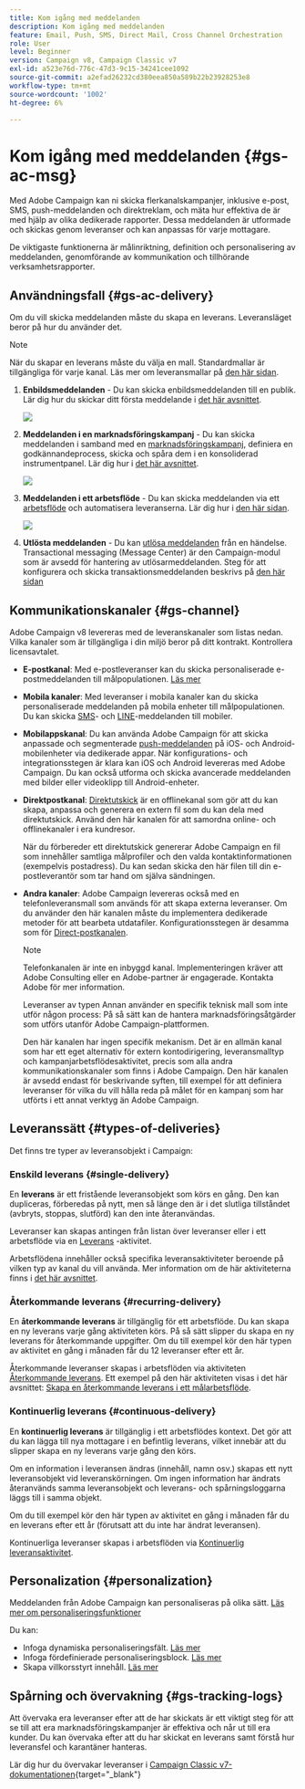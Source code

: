 ```yaml
---
title: Kom igång med meddelanden
description: Kom igång med meddelanden
feature: Email, Push, SMS, Direct Mail, Cross Channel Orchestration
role: User
level: Beginner
version: Campaign v8, Campaign Classic v7
exl-id: a523e76d-776c-47d3-9c15-34241cee1092
source-git-commit: a2efad26232cd380eea850a589b22b23928253e8
workflow-type: tm+mt
source-wordcount: '1002'
ht-degree: 6%

---
```


# Kom igång med meddelanden {#gs-ac-msg}

Med Adobe Campaign kan ni skicka flerkanalskampanjer, inklusive e-post, SMS, push-meddelanden och direktreklam, och mäta hur effektiva de är med hjälp av olika dedikerade rapporter. Dessa meddelanden är utformade och skickas genom leveranser och kan anpassas för varje mottagare.

De viktigaste funktionerna är målinriktning, definition och personalisering av meddelanden, genomförande av kommunikation och tillhörande verksamhetsrapporter.

## Användningsfall {#gs-ac-delivery}

Om du vill skicka meddelanden måste du skapa en leverans. Leveransläget beror på hur du använder det.

>[!NOTE]
>
>När du skapar en leverans måste du välja en mall. Standardmallar är tillgängliga för varje kanal. Läs mer om leveransmallar på [den här sidan](../send/create-templates.md).

1. **Enbildsmeddelanden** - Du kan skicka enbildsmeddelanden till en publik. Lär dig hur du skickar ditt första meddelande i [det här avsnittet](create-message.md).

   ![](assets/send-email.png)

1. **Meddelanden i en marknadsföringskampanj** - Du kan skicka meddelanden i samband med en [marknadsföringskampanj](campaigns.md), definiera en godkännandeprocess, skicka och spåra dem i en konsoliderad instrumentpanel. Lär dig hur i [det här avsnittet](../../automation/campaigns/marketing-campaign-deliveries.md).

   ![](assets/deliveries-in-a-campaign.png)

1. **Meddelanden i ett arbetsflöde** - Du kan skicka meddelanden via ett [arbetsflöde](../config/workflows.md) och automatisera leveranserna. Lär dig hur i [den här sidan](../../automation/workflow/delivery.md).

   ![](assets/send-in-a-wf.png)

1. **Utlösta meddelanden** - Du kan [utlösa meddelanden](../send/transactional.md) från en händelse. Transactional messaging (Message Center) är den Campaign-modul som är avsedd för hantering av utlösarmeddelanden. Steg för att konfigurera och skicka transaktionsmeddelanden beskrivs på [den här sidan](../send/transactional.md)

## Kommunikationskanaler {#gs-channel}

Adobe Campaign v8 levereras med de leveranskanaler som listas nedan. Vilka kanaler som är tillgängliga i din miljö beror på ditt kontrakt. Kontrollera licensavtalet.

* **E-postkanal**: Med e-postleveranser kan du skicka personaliserade e-postmeddelanden till målpopulationen. [Läs mer](../send/email.md)

* **Mobila kanaler**: Med leveranser i mobila kanaler kan du skicka personaliserade meddelanden på mobila enheter till målpopulationen. Du kan skicka [SMS](../send/sms/sms.md)- och [LINE](../send/line.md)-meddelanden till mobiler.

* **Mobilappskanal**: Du kan använda Adobe Campaign för att skicka anpassade och segmenterade [push-meddelanden](../send/push.md) på iOS- och Android-mobilenheter via dedikerade appar. När konfigurations- och integrationsstegen är klara kan iOS och Android levereras med Adobe Campaign. Du kan också utforma och skicka avancerade meddelanden med bilder eller videoklipp till Android-enheter.

* **Direktpostkanal**: [Direktutskick](../send/direct-mail.md) är en offlinekanal som gör att du kan skapa, anpassa och generera en extern fil som du kan dela med direktutskick. Använd den här kanalen för att samordna online- och offlinekanaler i era kundresor.

  När du förbereder ett direktutskick genererar Adobe Campaign en fil som innehåller samtliga målprofiler och den valda kontaktinformationen (exempelvis postadress).  Du kan sedan skicka den här filen till din e-postleverantör som tar hand om själva sändningen.


* **Andra kanaler**: Adobe Campaign levereras också med en telefonleveransmall som används för att skapa externa leveranser. Om du använder den här kanalen måste du implementera dedikerade metoder för att bearbeta utdatafiler. Konfigurationsstegen är desamma som för [Direct-postkanalen](../send/direct-mail.md).

  >[!NOTE]
  >
  >Telefonkanalen är inte en inbyggd kanal. Implementeringen kräver att Adobe Consulting eller en Adobe-partner är engagerade. Kontakta Adobe för mer information.

  Leveranser av typen Annan använder en specifik teknisk mall som inte utför någon process: På så sätt kan de hantera marknadsföringsåtgärder som utförs utanför Adobe Campaign-plattformen.

  Den här kanalen har ingen specifik mekanism. Det är en allmän kanal som har ett eget alternativ för extern kontodirigering, leveransmalltyp och kampanjarbetsflödesaktivitet, precis som alla andra kommunikationskanaler som finns i Adobe Campaign. Den här kanalen är avsedd endast för beskrivande syften, till exempel för att definiera leveranser för vilka du vill hålla reda på målet för en kampanj som har utförts i ett annat verktyg än Adobe Campaign.

## Leveranssätt {#types-of-deliveries}

Det finns tre typer av leveransobjekt i Campaign:

### Enskild leverans {#single-delivery}

En **leverans** är ett fristående leveransobjekt som körs en gång. Den kan dupliceras, förberedas på nytt, men så länge den är i det slutliga tillståndet (avbryts, stoppas, slutförd) kan den inte återanvändas.

Leveranser kan skapas antingen från listan över leveranser eller i ett arbetsflöde via en [Leverans](../../automation/workflow/delivery.md) -aktivitet.

Arbetsflödena innehåller också specifika leveransaktiviteter beroende på vilken typ av kanal du vill använda. Mer information om de här aktiviteterna finns i [det här avsnittet](../../automation/workflow/cross-channel-deliveries.md).

### Återkommande leverans {#recurring-delivery}

En **återkommande leverans** är tillgänglig för ett arbetsflöde. Du kan skapa en ny leverans varje gång aktiviteten körs. På så sätt slipper du skapa en ny leverans för återkommande uppgifter. Om du till exempel kör den här typen av aktivitet en gång i månaden får du 12 leveranser efter ett år.

Återkommande leveranser skapas i arbetsflöden via aktiviteten [Återkommande leverans](../../automation/workflow/recurring-delivery.md). Ett exempel på den här aktiviteten visas i det här avsnittet: [Skapa en återkommande leverans i ett målarbetsflöde](../../automation/workflow/send-a-birthday-email.md).

### Kontinuerlig leverans {#continuous-delivery}

En **kontinuerlig leverans** är tillgänglig i ett arbetsflödes kontext. Det gör att du kan lägga till nya mottagare i en befintlig leverans, vilket innebär att du slipper skapa en ny leverans varje gång den körs.

Om en information i leveransen ändras (innehåll, namn osv.) skapas ett nytt leveransobjekt vid leveranskörningen. Om ingen information har ändrats återanvänds samma leveransobjekt och leverans- och spårningsloggarna läggs till i samma objekt.

Om du till exempel kör den här typen av aktivitet en gång i månaden får du en leverans efter ett år (förutsatt att du inte har ändrat leveransen).

Kontinuerliga leveranser skapas i arbetsflöden via [Kontinuerlig leveransaktivitet](../../automation/workflow/continuous-delivery.md).

## Personalization {#personalization}

Meddelanden från Adobe Campaign kan personaliseras på olika sätt. [Läs mer om personaliseringsfunktioner](../send/personalize.md)

Du kan:

* Infoga dynamiska personaliseringsfält. [Läs mer](../send/personalization-fields.md)
* Infoga fördefinierade personaliseringsblock. [Läs mer](../send/personalization-blocks.md)
* Skapa villkorsstyrt innehåll. [Läs mer](../send/conditions.md)


## Spårning och övervakning {#gs-tracking-logs}

Att övervaka era leveranser efter att de har skickats är ett viktigt steg för att se till att era marknadsföringskampanjer är effektiva och når ut till era kunder. Du kan övervaka efter att du har skickat en leverans samt förstå hur leveransfel och karantäner hanteras.

Lär dig hur du övervakar leveranser i [Campaign Classic v7-dokumentationen](https://experienceleague.adobe.com/docs/campaign-classic/using/sending-messages/monitoring-deliveries/about-delivery-monitoring.html?lang=sv-SE#sending-messages){target="_blank"}
